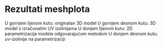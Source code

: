 # Rezultati meshplota

U gornjem lijevom kutu: originalan 3D model
U gornjem desnom kutu: 3D model s izračunatim UV izolinijama
U donjem lijeovm kutu: 2D parametrizacija modela odgovarajućom metodom
U donjem desnom kutu: uv-izolinije na parametrizaciji
